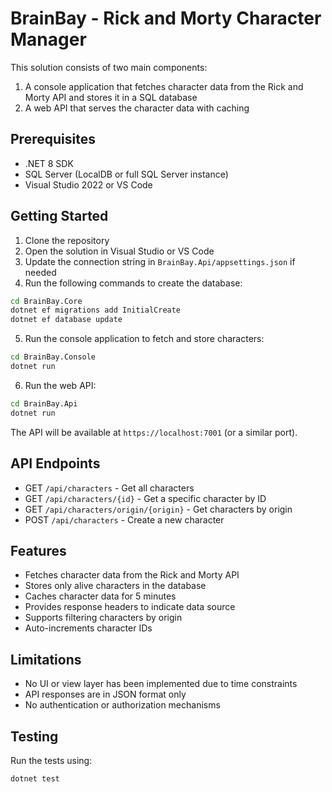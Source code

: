 # BrainBay - Rick and Morty Character Manager

This solution consists of two main components:
1. A console application that fetches character data from the Rick and Morty API and stores it in a SQL database
2. A web API that serves the character data with caching

## Prerequisites

- .NET 8 SDK
- SQL Server (LocalDB or full SQL Server instance)
- Visual Studio 2022 or VS Code

## Getting Started

1. Clone the repository
2. Open the solution in Visual Studio or VS Code
3. Update the connection string in `BrainBay.Api/appsettings.json` if needed
4. Run the following commands to create the database:

```bash
cd BrainBay.Core
dotnet ef migrations add InitialCreate
dotnet ef database update
```

5. Run the console application to fetch and store characters:

```bash
cd BrainBay.Console
dotnet run
```

6. Run the web API:

```bash
cd BrainBay.Api
dotnet run
```

The API will be available at `https://localhost:7001` (or a similar port).

## API Endpoints

- GET `/api/characters` - Get all characters
- GET `/api/characters/{id}` - Get a specific character by ID
- GET `/api/characters/origin/{origin}` - Get characters by origin
- POST `/api/characters` - Create a new character

## Features

- Fetches character data from the Rick and Morty API
- Stores only alive characters in the database
- Caches character data for 5 minutes
- Provides response headers to indicate data source
- Supports filtering characters by origin
- Auto-increments character IDs

## Limitations

- No UI or view layer has been implemented due to time constraints
- API responses are in JSON format only
- No authentication or authorization mechanisms

## Testing

Run the tests using:

```bash
dotnet test
``` 